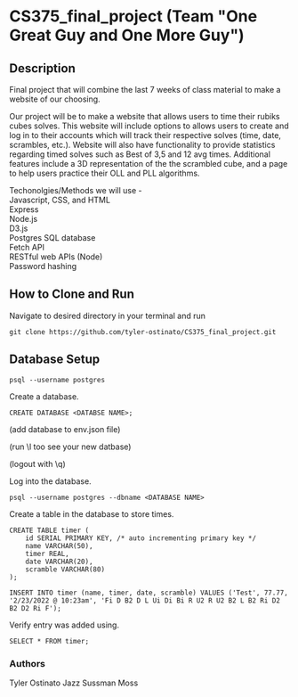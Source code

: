 # CS375_final_project (Team "One Great Guy and One More Guy")

## Description
Final project that will combine the last 7 weeks of class material to make a website of our choosing. 

Our project will be to make a website that allows users to time their rubiks cubes solves. This website will include options to allows users to create and log in to their accounts which will track their respective solves (time, date, scrambles, etc.). Website will also have functionality to provide statistics regarding timed solves such as Best of 3,5 and 12 avg times. Additional features include a 3D representation of the the scrambled cube, and a page to help users practice their OLL and PLL algorithms. 

Techonolgies/Methods we will use -\
Javascript, CSS, and HTML\
Express\
Node.js\
D3.js\
Postgres SQL database\
Fetch API\
RESTful web APIs (Node)\
Password hashing

## How to Clone and Run
Navigate to desired directory in your terminal and run
```
git clone https://github.com/tyler-ostinato/CS375_final_project.git
```

## Database Setup
```
psql --username postgres
```
Create a database.
```
CREATE DATABASE <DATABSE NAME>;
```
(add database to env.json file)

(run \l too see your new datbase)

(logout with \q)

Log into the database.
```
psql --username postgres --dbname <DATABASE NAME>
```
Create a table in the database to store times.
```
CREATE TABLE timer (
    id SERIAL PRIMARY KEY, /* auto incrementing primary key */
    name VARCHAR(50),
    timer REAL,
    date VARCHAR(20),
    scramble VARCHAR(80)
);
```
```
INSERT INTO timer (name, timer, date, scramble) VALUES ('Test', 77.77, '2/23/2022 @ 10:23am', 'Fi D B2 D L Ui Di Bi R U2 R U2 B2 L B2 Ri D2 B2 D2 Ri F');
```
Verify entry was added using.
```
SELECT * FROM timer;
```
### Authors
Tyler Ostinato
Jazz Sussman Moss
